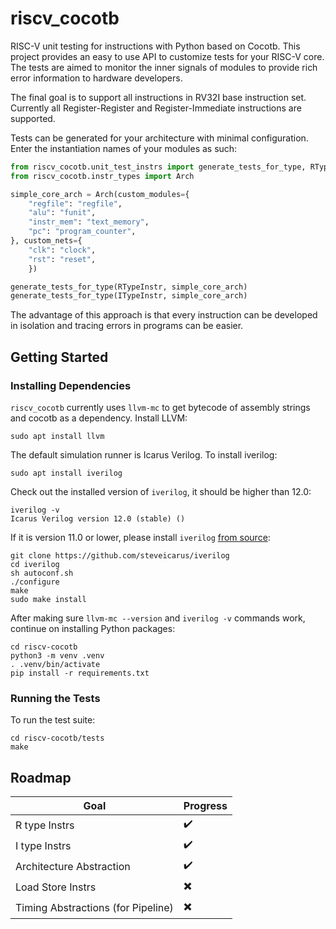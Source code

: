 # riscv_cocotb

RISC-V unit testing for instructions with Python based on Cocotb. This project provides an easy to use API to customize tests for your RISC-V core. The tests are aimed to monitor the inner signals of modules to provide rich error information to hardware developers.

The final goal is to support all instructions in RV32I base instruction set. Currently all Register-Register and Register-Immediate instructions are supported.

Tests can be generated for your architecture with minimal configuration. Enter the instantiation names of your modules as such:
```python
from riscv_cocotb.unit_test_instrs import generate_tests_for_type, RTypeInstr, ITypeInstr
from riscv_cocotb.instr_types import Arch

simple_core_arch = Arch(custom_modules={
    "regfile": "regfile",
    "alu": "funit",
    "instr_mem": "text_memory",
    "pc": "program_counter",
}, custom_nets={
    "clk": "clock",
    "rst": "reset",
    })

generate_tests_for_type(RTypeInstr, simple_core_arch)
generate_tests_for_type(ITypeInstr, simple_core_arch)
```

The advantage of this approach is that every instruction can be developed in isolation and tracing errors in programs can be easier.

## Getting Started

### Installing Dependencies
`riscv_cocotb` currently uses `llvm-mc` to get bytecode of assembly strings and cocotb as a dependency.
Install LLVM:

```shell
sudo apt install llvm
```

The default simulation runner is Icarus Verilog. To install iverilog:

```shell
sudo apt install iverilog
```
Check out the installed version of `iverilog`, it should be higher than 12.0:

```shell
iverilog -v
Icarus Verilog version 12.0 (stable) ()
```
If it is version 11.0 or lower, please install `iverilog`  [from source](https://github.com/steveicarus/iverilog?tab=readme-ov-file#compiling-from-github):
```
git clone https://github.com/steveicarus/iverilog
cd iverilog
sh autoconf.sh
./configure
make
sudo make install
```
After making sure `llvm-mc --version` and `iverilog -v` commands work, continue on installing Python packages:
```shell
cd riscv-cocotb
python3 -m venv .venv
. .venv/bin/activate
pip install -r requirements.txt
```
### Running the Tests

To run the test suite:
```shell
cd riscv-cocotb/tests
make
```

## Roadmap
|Goal|Progress|
|----|----|
|R type Instrs|:heavy_check_mark:|
|I type Instrs|:heavy_check_mark:|
|Architecture Abstraction|:heavy_check_mark:|
|Load Store Instrs|:heavy_multiplication_x:|
|Timing Abstractions (for Pipeline)|:heavy_multiplication_x:|
